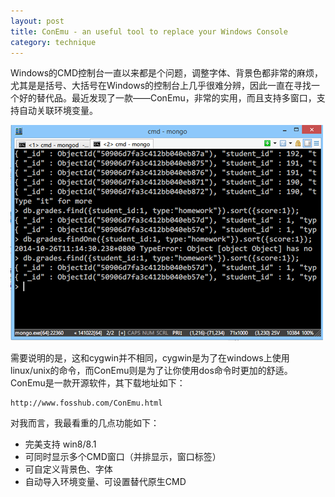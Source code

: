 ```yaml
---
layout: post
title: ConEmu - an useful tool to replace your Windows Console
category: technique
---
```


Windows的CMD控制台一直以来都是个问题，调整字体、背景色都非常的麻烦，尤其是是括号、大括号在Windows的控制台上几乎很难分辨，因此一直在寻找一个好的替代品。最近发现了一款——ConEmu，非常的实用，而且支持多窗口，支持自动关联环境变量。

<!--more-->

![ConEmu](/img/posts/141024-conemu.PNG)

需要说明的是，这和cygwin并不相同，cygwin是为了在windows上使用linux/unix的命令，而ConEmu则是为了让你使用dos命令时更加的舒适。ConEmu是一款开源软件，其下载地址如下：

	http://www.fosshub.com/ConEmu.html

对我而言，我最看重的几点功能如下：

- 完美支持 win8/8.1
- 可同时显示多个CMD窗口（并排显示，窗口标签）
- 可自定义背景色、字体
- 自动导入环境变量、可设置替代原生CMD